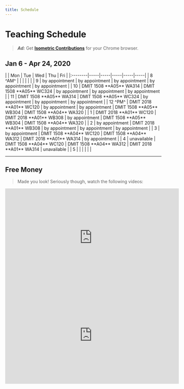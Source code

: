 ```yaml
---
title: Schedule
---
```

# Teaching Schedule

> ***Ad:*** Get [**Isometric Contributions**](https://chrome.google.com/webstore/detail/isometric-contributions/mjoedlfflcchnleknnceiplgaeoegien) for your Chrome browser.

<!-- 
|         | Mon | Tue | Wed | Thu | Fri |
|:--------|-----|-----|-----|-----|-----|
| 8 ^AM^  |  |  |  |  |  |
| 9       |  |  |  |  |  |
| 10      |  |  |  |  |  |
| 11      |  |  |  |  |  |
| 12 ^PM^ |  |  |  |  |  |
| 1       |  |  |  |  |  |
| 2       |  |  |  |  |  |
| 3       |  |  |  |  |  |
| 4       |  |  |  |  |  |
| 5       |  |  |  |  |  |
 -->

## Jan 6 - Apr 24, 2020

<td-color yellow="1508 A05" green="2018 A01" blue="1508 A04">
|         | Mon | Tue | Wed | Thu | Fri |
|:--------|-----|-----|-----|-----|-----|
| 8 ^AM^  |  |  |  |  |  |
| 9       | by appointment | by appointment | by appointment | by appointment | by appointment |
| 10      | DMIT 1508 **A05** WA314 | DMIT 1508 **A05** WC324 | by appointment | by appointment | by appointment |
| 11      | DMIT 1508 **A05** WA314 | DMIT 1508 **A05** WC324 | by appointment | by appointment | by appointment |
| 12 ^PM^ | DMIT 2018 **A01** WC120 | by appointment | by appointment | DMIT 1508 **A05** WB304 | DMIT 1508 **A04** WA320 |
| 1       | DMIT 2018 **A01** WC120 | DMIT 2018 **A01** WB308 | by appointment | DMIT 1508 **A05** WB304 | DMIT 1508 **A04** WA320 |
| 2       | by appointment | DMIT 2018 **A01** WB308 | by appointment | by appointment | by appointment |
| 3       | by appointment | DMIT 1508 **A04** WC120 | DMIT 1508 **A04** WA312 | DMIT 2018 **A01** WA314 | by appointment |
| 4       | unavailable | DMIT 1508 **A04** WC120 | DMIT 1508 **A04** WA312 | DMIT 2018 **A01** WA314 | unavailable |
| 5       |  |  |  |  |  |
</td-color>

<!--

## Sep 3 - Dec 13, 2019

<td-color yellow="1508 A01" green="2018 A01" blue="2018 A02">
|         | Mon | Tue | Wed | Thu | Fri |
|:--------|-----|-----|-----|-----|-----|
| 7 ^AM^  | unavailable | unavailable | unavailable | unavailable | unavailable |
| 8       | unavailable | unavailable | DMIT 1508 **A01** WB320 | unavailable | DMIT 1508 **A01** WB320 |
| 9       | DMIT 1508 **A01** WB320 | by appointment | DMIT 1508 **A01** WB320 | by appointment | DMIT 1508 **A01** WB320 |
| 10      | DMIT 1508 **A01** WB320 | DMIT 2018 **A02** WA320 | by appointment | DMIT 2018 **A01** WB320 | by appointment |
| 11      | by appointment | DMIT 2018 **A02** WA320 | by appointment | DMIT 2018 **A01** WB320 | by appointment |
| 12 ^PM^ | by appointment | by appointment | by appointment | by appointment | DMIT 2018 **A01** WB312 |
| 1       | by appointment | by appointment | by appointment | DMIT 2018 **A02** WA320 | DMIT 2018 **A01** WB312 |
| 2       | by appointment | by appointment | by appointment | DMIT 2018 **A02** WA320 | by appointment |
| 3       | DMIT 2018 **A02** WA302 | DMIT 2018 **A01** WA302 | by appointment | unavailable | unavailable |
| 4       | DMIT 2018 **A02** WA302 | DMIT 2018 **A01** WA302 | by appointment | unavailable | unavailable |
| 5       | unavailable | unavailable | unavailable | unavailable | unavailable |
</td-color>
## Jan 7 - Apr 27, 2019

<td-color yellow="1508 A02" green="2018 A01" blue="1517 A03">
|         | Mon | Tue | Wed | Thu | Fri |
|:--------|-----|-----|-----|-----|-----|
| 7 ^AM^  | unavailable | unavailable | unavailable | unavailable | unavailable |
| 8       | DMIT 1508 **A02** WA302 | CPSC 1517 **A03** WB304 | DMIT 1508 **A02** WA302 | CPSC 1517 **A03** WB320 | unavailable |
| 9       | DMIT 1508 **A02** WA302 | CPSC 1517 **A03** WB304 | DMIT 1508 **A02** WA302 | CPSC 1517 **A03** WB320 | by appointment |
| 10      | by appointment | by appointment | by appointment | by appointment | CPSC 1517 **A03** WA322 |
| 11      | by appointment | by appointment | by appointment | by appointment | CPSC 1517 **A03** WA322 |
| 12 ^PM^ | DMIT 2018 **A01** WC120 | by appointment | by appointment | by appointment | by appointment |
| 1       | DMIT 2018 **A01** WC120 | by appointment | by appointment | DMIT 1508 **A02** WA302 | DMIT 2018 **A01** WC120 |
| 2       | by appointment | DMIT 2018 **A01** WB308 | by appointment | DMIT 1508 **A02** WA302 | DMIT 2018 **A01** WC120 |
| 3       | unavailable | DMIT 2018 **A01** WB308 | unavailable | unavailable | unavailable |
| 4       | unavailable | unavailable | unavailable | unavailable | unavailable |
</td-color>
-->
<!--
<td-color yellow="1508 A01" green="2018 A01" blue="1517 A03">
|         | Mon | Tue | Wed | Thu | Fri |
|:--------|-----|-----|-----|-----|-----|
| 8 ^AM^  |     | CPSC 1517 **A03** WB304 |     | CPSC 1517 **A03** WB320 |     |
| 9       |     | CPSC 1517 **A03** WB304 |     | CPSC 1517 **A03** WB320 |     |
| 10      | DMIT 1508 **A01** WA320 | DMIT 1508 **A01** WB308 |     |     | CPSC 1517 **A03** WA322 |
| 11      | DMIT 1508 **A01** WA320 | DMIT 1508 **A01** WB308 | DMIT 1508 **A01** WC304 |     | CPSC 1517 **A03** WA322 |
| 12 ^PM^ | DMIT 2018 **A01** WC120 |     | DMIT 1508 **A01** WC304 |     |     |
| 1       | DMIT 2018 **A01** WC120 |     |     |     |     |
| 2       |     | DMIT 2018 **A01** WB308 |     |     | DMIT 2018 **A01** WC120 |
| 3       |     | DMIT 2018 **A01** WB308 |     |     | DMIT 2018 **A01** WC120 |
| 4       |     |     |     |     |     |
| 5       |     |     |     |     |     |
</td-color>
-->
<!--
## Sept 4 - Dec 8, 2018

<-td-color yellow="1508 A01" green="2018 A01" blue="2018 A02">
|       | Mon | Tue | Wed | Thu | Fri |
|:------|-----|-----|-----|-----|-----|
| 8 ^AM^  |  |  | DMIT 1508 **A01** WB320 |  | DMIT 1508 **A01** WB320 |
| 9       | DMIT 1508 **A01** WB320 |  | DMIT 1508 **A01** WB320 |  | DMIT 1508 **A01** WB320 |
| 10      | DMIT 1508 **A01** WB320 | DMIT 2018 **A02** WA320 |  | DMIT 2018 **A01** WB320 |  |
| 11      |  | DMIT 2018 **A02** WA320 |  | DMIT 2018 **A01** WB320 |  |
| 12 ^PM^ |  |  |  |  | DMIT 2018 **A01** WB320 |
| 1       |  |  |  | DMIT 2018 **A02** WA320 | DMIT 2018 **A01** WB320 |
| 2       |  |  |  | DMIT 2018 **A02** WA320 |  |
| 3       | DMIT 2018 **A02** WA302 | DMIT 2018 **A01** WA302 |  |  |  |
| 4       | DMIT 2018 **A02** WA302 | DMIT 2018 **A01** WA302 |  |  |  |
| 5       |  |  |  |  |  |
<-/td-color>
-->

----

## Free Money

> Made you look! Seriously though, watch the following videos:

<iframe width="560" height="315" src="https://www.youtube-nocookie.com/embed/uqsigW9RMoE" frameborder="0" allow="accelerometer; autoplay; encrypted-media; gyroscope; picture-in-picture" allowfullscreen></iframe>

<iframe width="560" height="315" src="https://www.youtube.com/embed/wX78iKhInsc" frameborder="0" allow="accelerometer; autoplay; encrypted-media; gyroscope; picture-in-picture" allowfullscreen></iframe>
